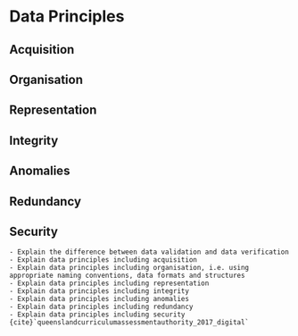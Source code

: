 # Data Principles

## Acquisition


## Organisation


## Representation


## Integrity


## Anomalies


## Redundancy


## Security


```{admonition} Unit 2 subject matter covered:
- Explain the difference between data validation and data verification
- Explain data principles including acquisition
- Explain data principles including organisation, i.e. using appropriate naming conventions, data formats and structures
- Explain data principles including representation
- Explain data principles including integrity
- Explain data principles including anomalies
- Explain data principles including redundancy
- Explain data principles including security
{cite}`queenslandcurriculumassessmentauthority_2017_digital`
```